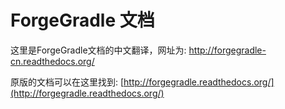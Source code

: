 # ForgeGradle 文档

这里是ForgeGradle文档的中文翻译，网址为: http://forgegradle-cn.readthedocs.org/

原版的文档可以在这里找到: [http://forgegradle.readthedocs.org/](http://forgegradle.readthedocs.org/)